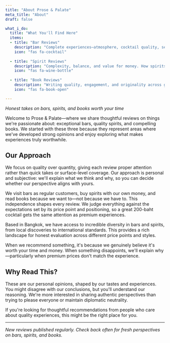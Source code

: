 ```yaml
---
title: "About Prose & Palate"
meta_title: "About"
draft: false

what_i_do:
  title: "What You'll Find Here"
  items:
  - title: "Bar Reviews"
    description: "Complete experiences—atmosphere, cocktail quality, service, and value. From neighborhood gems to premium rooftops."
    icon: "fas fa-cocktail"
  
  - title: "Spirit Reviews"
    description: "Complexity, balance, and value for money. How spirits perform both neat and in cocktails you'll actually want to drink."
    icon: "fas fa-wine-bottle"
  
  - title: "Book Reviews"
    description: "Writing quality, engagement, and originality across genres. Whether books succeed at what they're trying to accomplish."
    icon: "fas fa-book-open"

---
```


*Honest takes on bars, spirits, and books worth your time*

Welcome to Prose & Palate—where we share thoughtful reviews on things we're passionate about: exceptional bars, quality spirits, and compelling books. We started with these three because they represent areas where we've developed strong opinions and enjoy exploring what makes experiences truly worthwhile.

## Our Approach

We focus on quality over quantity, giving each review proper attention rather than quick takes or surface-level coverage. Our approach is personal and subjective: we'll explain what we think and why, so you can decide whether our perspective aligns with yours.

We visit bars as regular customers, buy spirits with our own money, and read books because we want to—not because we have to. This independence shapes every review. We judge everything against the expectations set by its price point and positioning, so a great 200-baht cocktail gets the same attention as premium experiences.

Based in Bangkok, we have access to incredible diversity in bars and spirits, from local discoveries to international standards. This provides a rich landscape for honest evaluation across different price points and styles.

When we recommend something, it's because we genuinely believe it's worth your time and money. When something disappoints, we'll explain why—particularly when premium prices don't match the experience.

## Why Read This?

These are our personal opinions, shaped by our tastes and experiences. You might disagree with our conclusions, but you'll understand our reasoning. We're more interested in sharing authentic perspectives than trying to please everyone or maintain diplomatic neutrality.

If you're looking for thoughtful recommendations from people who care about quality experiences, this might be the right place for you.

---

*New reviews published regularly. Check back often for fresh perspectives on bars, spirits, and books.*
